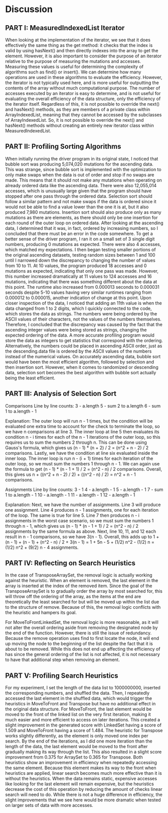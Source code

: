 # Discussion

## PART I: MeasuredIndexedList Iterator

When looking at the implementation of the iterator, we see that it does effectively the same thing as the get method: it checks that the index is valid by using hasNext() and then directly indexes into the array to get the element. However, it is also important to consider the purpose of an iterator relative to the purpose of measuring the mutations and accesses. Measuring these values is useful for determining the complexity of algorithms such as find() or insert(). We can determine how many operations are used in these algorithms to evaluate the efficiency. However, the iterator is not typically used here, and is more useful for outputting the contents of the array without much computational purpose. The number of accesses executed by an iterator is easy to determine, and is not useful for evaluating the overall efficiency of the data structure, only the efficiency of the iterator itself.
Regardless of this, it is not possible to override the next() and hasNext() methods, as they are members of a private class within ArrayIndexedList, meaning that they cannot be accessed by the subclasses of ArrayIndexedList. So, it is not possible to override the next() and hasNext() methods without creating an entirely new iterator class within MeasuredIndexedList.


## PART II: Profiling Sorting Algorithms

When initially running the driver program in its original state, I noticed that bubble sort was producing 5,074,020 mutations for the ascending data. This was strange, since bubble sort is implemented with the optimization to only make swaps when the data is out of order and stop if no swaps are made. This means that it should not make any mutations when operating on already ordered data like the ascending data. There were also 12,055,014 accesses, which is unusually large given that the program should have stopped after one pass through the ordered data. Selection sort should follow a similar pattern and not make swaps if the data is ordered since it would not be able to find a value lower than the one it is at, but it also produced 7,980 mutations. Insertion sort should also produce only as many mutations as there are elements, as there should only be one insertion for each round of the outer loop on ordered data. After looking at the ascending data, I determined that it was, in fact, ordered by increasing numbers, so I concluded that there must be an error in the code somewhere.
To get a better sense of the driver program, I ran it on a small set of 3 single digit numbers, producing 0 mutations as expected. There were also 4 accesses, which matched my expectations. I then began testing smaller portions of the original ascending datasets, testing random sizes between 1 and 100 until I narrowed down the discrepancy to changing the number of values from 10 to 11. At 10 values, the program produced 18 accesses and 0 mutations as expected, indicating that only one pass was made. However, this number increased dramatically at 11 values to 124 accesses and 16 mutations, indicating that there was something different about the data at this point. The runtime also increased from 0.000013 seconds to 0.000031 seconds despite 5-10 values having very similar runtimes ranging from 0.000012 to 0.000015, another indication of change at this point.
Upon closer inspection of the data, I noticed that adding an 11th value is when the data changed from 1 to 2 digits, which I quickly connected to the code, which stores the data as strings. The numbers were being ordered by the ASCII values of their characters, not the values of the numbers themselves. Therefore, I concluded that the discrepancy was caused by the fact that the ascending integer values were being stored as strings, changing the expected ordering of the data. A more accurate profiling program would store the data as integers to get statistics that correspond with the ordering. Alternatively, the numbers could be placed in ascending ASCII order, just as the descending.data file is ordered by the ASCII values of the numbers instead of the numerical values.
On accurately ascending data, bubble sort would have been the most efficient algorithm, followed by selection and then insertion sort. However, when it comes to randomized or descending data, selection sort becomes the best algorithm with bubble sort actually being the least efficient.


## PART III: Analysis of Selection Sort

Comparisons
Line by line counts:
3 - a.length
5 - sum 2 to a.length
6 - sum 1 to a.length - 1

Explanation:
The outer loop will run n - 1 times, but the condition will be evaluated one extra time to account for the check to terminate the loop, so we have n comparisons at line 3. The inner loop at line 5 then evaluates its condition n - i times for each of the n - 1 iterations of the outer loop, so this requires us to sum the numbers 2 through n. This can be done using Gauss's formula, which gives us (n - 1) * (n + 2) / 2 = (n^2 + n - 2) / 2 comparisons. Lastly, we have the condition at line six evaluated inside the inner loop. The inner loop is run n - (i + 1) times for each iteration of the outer loop, so we must sum the numbers 1 through n - 1. We can again use the formula to get (n - 1) * (n - 1 + 1) / 2 = (n^2 - n) / 2 comparisons. Overall, this gives us n + ((n^2 + n - 2) / 2) + ((n^2 - n) / 2) = n^2 + n - 1 comparisons.

Assignments
Line by line counts:
3 - 1
4 - a.length - 1
5 - a.length - 1
7 - sum 1 to a.length - 1
10 - a.length - 1
11 - a.length - 1
12 - a.length - 1

Explanation:
Next, we have the number of assignments. Line 3 will produce one assignment. Line 4 produces n - 1 assignments, one for each iteration of the loop. The same is true for line 5. Line 7 then produces n - i assignments in the worst case scenario, so we must sum the numbers 1 through n - 1, which gives us (n - 1) * (n - 1 + 1) / 2 = (n^2 - n) / 2 assignments by the same formula as above. Next, line 10, 11, and 12 each result in n - 1 comparisons, so we have 3(n - 1). Overall, this adds up to 1 + (n - 1) + (n - 1) + (n^2 - n) / 2 + 3(n - 1) = 1 + 5n - 5 + (1/2) n^2 - (1/2) n = (1/2) n^2 + (9/2) n - 4 assignments.


## PART IV: Reflecting on Search Heuristics

In the case of TransposeArraySet, the removal logic is actually working against the heuristic. When an element is removed, the last element in the array is inserted at the index of the removed item. Since the goal of the TransposeArraySet is to gradually order the array by most searched for, this will throw off the ordering of the array, as the items at the end are theoretically the least searched for but will be moved up within the list due to the structure of remove. Because of this, the removal logic conflicts with the heuristic and hampers its goal.

For MoveToFrontLinkedSet, the removal logic is more reasonable, as it will not alter the overall ordering aside from removing the designated node by the end of the function. However, there is still the issue of redundancy. Because the remove operation uses find to first locate the node, it will end up moving the node to the beginning of the list despite the fact that it is about to be removed. While this does not end up affecting the efficiency of has since the general ordering of the list is not affected, it is not necessary to have that additional step when removing an element.


## PART V: Profiling Search Heuristics

For my experiment, I set the length of the data list to 1000000000, inserted the corresponding numbers, and shuffled the data. Then, I repeatedly accessed the last element in the shuffled data, which would trigger the heuristics in MoveToFront and Transpose but have no additional effect in the original data structure. For MoveToFront, the last element would be moved to the front of the linked list on the very first iteration, making it much easier and more efficient to access on later iterations. This created a slight improvement in the generated score with LinkedSet having a score of 1.509 and MoveToFront having a score of 1.484. The heuristic for Transpose works slightly differently, as the element is only moved one index per search. By the end of the iterations, as I did one more iteration than the length of the data, the last element would be moved to the front after gradually making its way through the list. This also resulted in a slight score improvement from 0.375 for ArraySet to 0.365 for Transpose.
Both heuristics show an improvement in efficiency when repeatedly accessing the same element. Because this element makes its way to the front when heuristics are applied, linear search becomes much more effective than it is without the heuristics. When the data remains static, expensive accesses like looking for the last element will remain expensive, but the heuristics decrease the cost of this operation by reducing the amount of checks linear search will need to do. While there is not a huge difference in efficiency, the slight improvements that we see here would be more dramatic when tested on larger sets of data with more accesses.